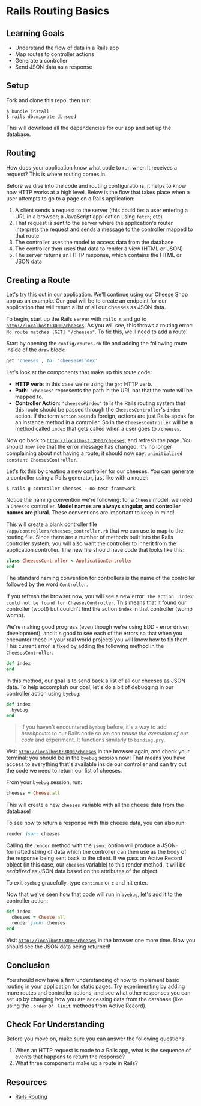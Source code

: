 # Rails Routing Basics

## Learning Goals

- Understand the flow of data in a Rails app
- Map routes to controller actions
- Generate a controller
- Send JSON data as a response

## Setup

Fork and clone this repo, then run:

```console
$ bundle install
$ rails db:migrate db:seed
```

This will download all the dependencies for our app and set up the database.

<!-- ## Video Walkthrough -->
<!-- <iframe width="560" height="315" src="https://www.youtube.com/embed/ebA14bJAT88?rel=0&amp;showinfo=0" frameborder="0" allowfullscreen></iframe> -->

## Routing

How does your application know what code to run when it receives a request? This
is where routing comes in.

Before we dive into the code and routing configurations, it helps to know how
HTTP works at a high level. Below is the flow that takes place when a user
attempts to go to a page on a Rails application:

1. A client sends a request to the server (this could be: a user entering a URL
   in a browser; a JavaScript application using `fetch`; etc)
2. That request is sent to the server where the application's router interprets
   the request and sends a message to the controller mapped to that route
3. The controller uses the model to access data from the database
4. The controller then uses that data to render a view (HTML or JSON)
5. The server returns an HTTP response, which contains the HTML or JSON data

## Creating a Route

Let's try this out in our application. We'll continue using our Cheese Shop app
as an example. Our goal will be to create an endpoint for our application that
will return a list of all our cheeses as JSON data.

To begin, start up the Rails server with `rails s` and go to
[`http://localhost:3000/cheeses`](http://localhost:3000/cheeses). As you will
see, this throws a routing error: `No route matches [GET] "/cheeses"`. To fix
this, we'll need to add a route.

Start by opening the `config/routes.rb` file and adding the following route
inside of the `draw` block:

```rb
get 'cheeses', to: 'cheeses#index'
```

Let's look at the components that make up this route code:

- **HTTP verb**: in this case we're using the `get` HTTP verb.
- **Path**: `'cheeses'` represents the path in the URL bar that the route will be
  mapped to.
- **Controller Action**: `'cheeses#index'` tells the Rails routing system that
  this route should be passed through the `CheesesController`'s `index` action.
  If the term `action` sounds foreign, actions are just Rails-speak for an
  instance method in a controller. So in the `CheesesController` will be a method
  called `index` that gets called when a user goes to `/cheeses`.

Now go back to
[`http://localhost:3000/cheeses`](http://localhost:3000/cheeses), and refresh
the page. You should now see that the error message has changed. It's no longer
complaining about not having a route; it should now say:
`uninitialized constant CheesesController`.

Let's fix this by creating a new controller for our cheeses. You can generate a controller using a Rails generator, just like with a model:

```console
$ rails g controller Cheeses --no-test-framework
```

Notice the naming convention we're following: for a `Cheese` model, we need a
`Cheeses` controller. **Model names are always singular, and controller names
are plural**. These conventions are important to keep in mind!

This will create a blank controller file `/app/controllers/cheeses_controller.rb`
that we can use to map to the routing file. Since there are a number of methods
built into the Rails controller system, you will also want the controller to
inherit from the application controller. The new file should have code that
looks like this:

```rb
class CheesesController < ApplicationController
end
```

The standard naming convention for controllers is the name of the controller
followed by the word `Controller`.

If you refresh the browser now, you will see a new error:
`The action 'index' could not be found for CheesesController`. This means that
it found our controller (woot!) but couldn't find the action `index` in that
controller (womp womp).

We're making good progress (even though we're using EDD - error driven
development), and it's good to see each of the errors so that when you encounter
these in your real world projects you will know how to fix them. This current
error is fixed by adding the following method in the `CheesesController`:

```rb
def index
end
```

In this method, our goal is to send back a list of all our cheeses as JSON data.
To help accomplish our goal, let's do a bit of debugging in our controller action
using `byebug`:

```rb
def index
  byebug
end
```

> If you haven't encountered `byebug` before, it's a way to add _breakpoints_ to
> our Rails code so we can _pause the execution of our code_ and experiment. It
> functions similarly to `binding.pry`.

Visit [`http://localhost:3000/cheeses`](http://localhost:3000/cheeses) in the
browser again, and check your terminal: you should be in the `byebug` session
now! That means you have access to everything that's available inside our
controller and can try out the code we need to return our list of cheeses.

From your `byebug` session, run:

```rb
cheeses = Cheese.all
```

This will create a new `cheeses` variable with all the cheese data from the
database!

To see how to return a response with this cheese data, you can also run:

```rb
render json: cheeses
```

Calling the `render` method with the `json:` option will produce a
JSON-formatted string of data which the controller can then use as the body of
the response being sent back to the client. If we pass an Active Record object
(in this case, our `cheeses` variable) to this render method, it will be
_serialized_ as JSON data based on the attributes of the object.

To exit `byebug` gracefully, type `continue` or `c` and hit enter.

Now that we've seen how that code will run in `byebug`, let's add it to the
controller action:

```rb
def index
  cheeses = Cheese.all
  render json: cheeses
end
```

Visit [`http://localhost:3000/cheeses`](http://localhost:3000/cheeses) in the
browser one more time. Now you should see the JSON data being returned!

## Conclusion

You should now have a firm understanding of how to implement basic routing in
your application for static pages. Try experimenting by adding more routes and
controller actions, and see what other responses you can set up by changing how
you are accessing data from the database (like using the `.order` or `.limit`
methods from Active Record).

## Check For Understanding

Before you move on, make sure you can answer the following questions:

1. When an HTTP request is made to a Rails app, what is the sequence of events
   that happens to return the response?
2. What three components make up a route in Rails?

## Resources

- [Rails Routing](https://guides.rubyonrails.org/routing.html)
